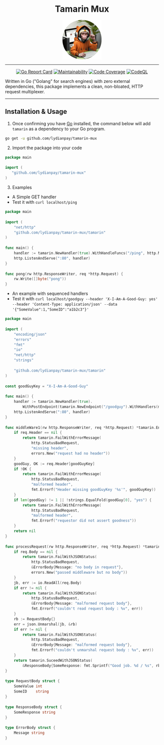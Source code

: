 <div align="center">

# Tamarin Mux

![tamarin.png](tamarin.png)

</div>

---

<div align="center">

[![Go Report Card](https://goreportcard.com/badge/lydianpay/tamarin-mux)](https://goreportcard.com/report/lydianpay/tamarin-mux)
[![Maintainability](https://qlty.sh/badges/1ae172fe-acf4-4764-b4ae-ebcc6f88ca38/maintainability.svg)](https://qlty.sh/gh/lydianpay/projects/tamarin-mux)
[![Code Coverage](https://qlty.sh/badges/1ae172fe-acf4-4764-b4ae-ebcc6f88ca38/test_coverage.svg)](https://qlty.sh/gh/lydianpay/projects/tamarin-mux)
[![CodeQL](https://github.com/lydianpay/tamarin-mux/actions/workflows/github-code-scanning/codeql/badge.svg)](https://github.com/lydianpay/tamarin-mux/actions/workflows/github-code-scanning/codeql)

</div>

Written in Go ("Golang" for search engines) with zero external dependencies, this package implements a clean, 
non-bloated, HTTP request multiplexer.

---

## Installation & Usage
1. Once confirming you have [Go](https://go.dev/doc/install) installed, the command below will add
   `tamarin` as a dependency to your Go program.
```bash
go get -u github.com/lydianpay/tamarin-mux
```
2. Import the package into your code
```go
package main

import (
   "github.com/lydianpay/tamarin-mux"
)
```
3. Examples
* A Simple GET handler 
* Test it with `curl localhost/ping`  
```go
package main

import (
	"net/http"
	"github.com/lydianpay/tamarin-mux/tamarin"
)

func main() {
	handler := tamarin.NewHandler(true).WithHandleFuncs("/ping", http.MethodGet, pong)
	http.ListenAndServe(":80", handler)
}

func pong(rw http.ResponseWriter, req *http.Request) {
	rw.Write([]byte("pong"))
}
```
* An example with sequenced handlers 
* Test it with `curl localhost/goodguy --header 'X-I-Am-A-Good-Guy: yes' --header 'Content-Type: application/json' --data '{"SomeValue":1,"SomeID":"a1b2c3"}'`
```go
package main

import (
	"encoding/json"
	"errors"
	"fmt"
	"io"
	"net/http"
	"strings"

	"github.com/lydianpay/tamarin-mux/tamarin"
)

const goodGuyKey = "X-I-Am-A-Good-Guy"

func main() {
	handler := tamarin.NewHandler(true).
		WithPostEndpoint(tamarin.NewEndpoint("/goodguy").WithHandlers(middleWare1, processRequest))
	http.ListenAndServe(":80", handler)
}

func middleWare1(rw http.ResponseWriter, req *http.Request) *tamarin.EndpointError {
	if req.Header == nil {
		return tamarin.FailWithErrorMessage(
			http.StatusBadRequest,
			"missing header",
			errors.New("request had no header"))
	}
	goodGuy, OK := req.Header[goodGuyKey]
	if !OK {
		return tamarin.FailWithErrorMessage(
			http.StatusBadRequest,
			"malformed header",
			fmt.Errorf("Header missing goodGuyKey '%s'", goodGuyKey))
	}
	if len(goodGuy) != 1 || !strings.EqualFold(goodGuy[0], "yes") {
		return tamarin.FailWithErrorMessage(
			http.StatusBadRequest,
			"malformed header",
			fmt.Errorf("requestor did not assert goodness"))
	}
	return nil
}

func processRequest(rw http.ResponseWriter, req *http.Request) *tamarin.EndpointError {
	if req.Body == nil {
		return tamarin.FailWithJSONStatus(
			http.StatusBadRequest,
			&ErrorBody{Message: "no body in request"},
			errors.New("passed middleware but no body"))
	}
	jb, err := io.ReadAll(req.Body)
	if err != nil {
		return tamarin.FailWithJSONStatus(
			http.StatusBadRequest,
			&ErrorBody{Message: "malformed request body"},
			fmt.Errorf("couldn't read request body : %v", err))
	}
	rb := RequestBody{}
	err = json.Unmarshal(jb, &rb)
	if err != nil {
		return tamarin.FailWithJSONStatus(
			http.StatusBadRequest,
			&ErrorBody{Message: "malformed request body"},
			fmt.Errorf("couldn't unmarshal request body : %v", err))
	}
	return tamarin.SuceedWithJSONStatus(
		&ResponseBody{SomeResponse: fmt.Sprintf("Good job. %d / %s", rb.SomeValue, rb.SomeID)}, rw)
}

type RequestBody struct {
	SomeValue int
	SomeID    string
}

type ResponseBody struct {
	SomeResponse string
}

type ErrorBody struct {
	Message string
}
```
